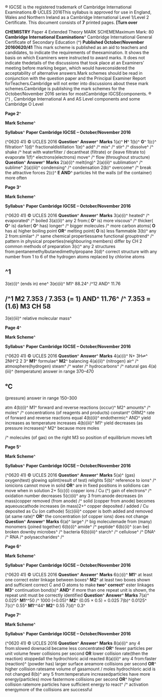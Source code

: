 ® IGCSE is the registered trademark of Cambridge International Examinations.© UCLES 2016This syllabus is approved for use in England, Wales and Northern Ireland as a Cambridge International Level 1/Level 2 Certificate. This document consists of **7** printed pages. **[Turn over** 

**CHEMISTRY** Paper 4 Extended Theory MARK SCHEMEMaximum Mark: 80 **Cambridge International Examinations**^ Cambridge International General Certificate of Secondary Education (^) **Published October/November 20160620/41** This mark scheme is published as an aid to teachers and candidates, to indicate the requirements of theexamination. It shows the basis on which Examiners were instructed to award marks. It does not indicate thedetails of the discussions that took place at an Examiners’ meeting before marking began, which would haveconsidered the acceptability of alternative answers.Mark schemes should be read in conjunction with the question paper and the Principal Examiner Report forTeachers.Cambridge will not enter into discussions about these mark schemes.Cambridge is publishing the mark schemes for the October/November 2016 series for mostCambridge IGCSEcomponents. ® (^) , Cambridge International A and AS Level components and some Cambridge O Level 


**Page 2**^ 

**Mark Scheme**^ 

**Syllabus**^ **Paper Cambridge IGCSE – October/November 2016** 

(^0620 41) © UCLES 2016 **Question**^ **Answer**^ **Marks** 1(a)^ **H**^ 1(b)^ **G**^ 1(c)^ filtration^ 1(d)^ fractionaldistillation 1(e)^ add^ /^ mix^ /^ stir^ /^ dissolve^ /^ shake /^ heat with waterfilter / decantheat (filtrate) or (leave filtrate to) evaporate 1(f)^ electrons(electrons) move^ /^ flow (throughout structure) **Question**^ **Answer**^ **Marks** 2(a)(i)^ melt(ing)^ 2(a)(ii)^ sublimation^ /^ sublime^ 2(a)(iii)^ condensing^ /^ condensation 2(b)^ overcome^ /^ break the attractive forces 2(c)^ **E AND**^ particles hit the walls (of the container) more often 


**Page 3**^ 

**Mark Scheme**^ 

**Syllabus**^ **Paper Cambridge IGCSE – October/November 2016** 

(^0620 41) © UCLES 2016 **Question**^ **Answer**^ **Marks** 3(a)(i)^ heated^ /^ evaporated^ /^ boiled 3(a)(ii)^ any 2 from:( **O**^ is) more viscous^ /^ thicker( **O**^ is) darker( **O**^ has) longer^ /^ bigger molecules /^ more carbon atoms( **O** has a) higher boiling point **OR**^ melting point( **O** is) less flammable 3(b)^ any 2 from:similar^ /^ same chemical propertiessame functional grouptrend^ /^ pattern in physical properties(neighbouring members) differ by CH 2 common methods of preparation 3(c)^ any 2 structures from:pentanemethylbutanedimethylpropane 3(d)^ correct structure with any number from 1 to 6 of the hydrogen atoms replaced by chlorine atoms 

## ^1 

 3(e)(i)^ (ends in) ene^ 3(e)(ii)^ M1^ 88.24^ /^12 AND^ 11.76 

## /^1 M2 7.353 / 7.353 (= 1) AND^ 11.76^ /^ 7.353 = (1.6) M3 CH 58 

 3(e)(iii)^ relative molecular mass^ 


**Page 4**^ 

**Mark Scheme**^ 

**Syllabus**^ **Paper Cambridge IGCSE – October/November 2016** 

(^0620 41) © UCLES 2016 **Question**^ **Answer**^ **Marks** 4(a)(i)^ N+ 3H⇌^ 2NH^2 2 3^ **M1**^ formulae^ **M2**^ balancing 4(a)(ii)^ (nitrogen) air^ /^ atmosphere(hydrogen) steam^ /^ water /^ hydrocarbons^ /^ natural gas 4(a)(iii)^ (temperature) answer in range 370–470 

## °C 

 (pressure) answer in range 150–300 

 atm 4(b)(i)^ M1^ forward and reverse reactions (occur)^ M2^ amounts^ /^ moles^ /^ concentrations (of reagents and products) constant^ ORM2^ rate of forward and reverse reactions equal 4(b)(ii)^ endothermic^ AND^ yield increases as temperature increases 4(b)(iii)^ M1^ yield decreases (as pressure increases)^ M2^ because more moles 

 /^ molecules (of gas) on the right M3 so position of equilibrium moves left 


**Page 5**^ 

**Mark Scheme**^ 

**Syllabus**^ **Paper Cambridge IGCSE – October/November 2016** 

(^0620 41) © UCLES 2016 **Question**^ **Answer**^ **Marks** 5(a)^ (gas) oxygen(test) glowing splint(result of test) relights 5(b)^ reference to ions^ /^ ionicions cannot move in solid **OR**^ are in fixed positions in solidions can move when in solution 2+ 5(c)(i) copper ions / Cu (^) gain of electrons^ /^ oxidation number decreases 5(c)(ii)^ any 3 from:anode decreases (in mass)copper removed (from anode) /^ solid (copper from anode) becomes aqueouscathode increases (in mass)2+^ copper deposited / added / Cu deposited as Cu (on cathode) 5(c)(iii)^ copper is both added and removed (at same rate)^ **OR**^ the concentration (of copper ions) does not change **Question**^ **Answer**^ **Marks** 6(a)^ large^ /^ big moleculemade from (many) monomers (joined together) 6(b)(i)^ amide^ /^ peptide^ 6(b)(ii)^ (can be) broken downby microbes^ /^ bacteria 6(b)(iii)^ starch^ /^ cellulose^ /^ DNA^ /^ RNA /^ polysaccharides^ /^ 


**Page 6**^ 

**Mark Scheme**^ 

**Syllabus**^ **Paper Cambridge IGCSE – October/November 2016** 

(^0620 41) © UCLES 2016 **Question**^ **Answer**^ **Marks** 6(c)(i)^ **M1**^ at least one correct ester linkage between boxes^ **M2**^ at least two boxes shown and sufficient correct C and O atoms to make **two**^ **correct**^ ester linkages **M3**^ continuation bond(s)^ **AND**^ if more than one repeat unit is shown, the repeat unit must be correctly identified **Question**^ **Answer**^ **Marks** 7(a)^ 0.025^ **M1**^^50 /^ 1000 (=0.05)^ **M2**^ (0.05 × 0.5) = 0.025 7(b)^ 0.0125^ 7(c)^ 0.55^ **M1**^^44^ **M2**^ 0.55 7(d)^ 0.3^ 


**Page 7**^ 

**Mark Scheme**^ 

**Syllabus**^ **Paper Cambridge IGCSE – October/November 2016** 

(^0620 41) © UCLES 2016 **Question**^ **Answer**^ **Marks** 8(a)(i)^ any 4 from:slowed downacid became less concentrated **OR**^ fewer particles per unit volume fewer collisions per second **OR** lower collision rate(then the reaction) stoppedall the hydrochloric acid reacted 8(a)(ii)^ any 4 from:faster (reaction)^ (powder has) larger surface areamore collisions per second **OR**^ higher collision ratesame volume of gasamount / moles hydrochloric acid is not changed 8(b)^ any 5 from:temperature increasedparticles have more energy(particles) move fastermore collisions per second **OR**^ higher collision ratemore particles have sufficient energy to react^ /^ activation energymore of the collisions are successful 


